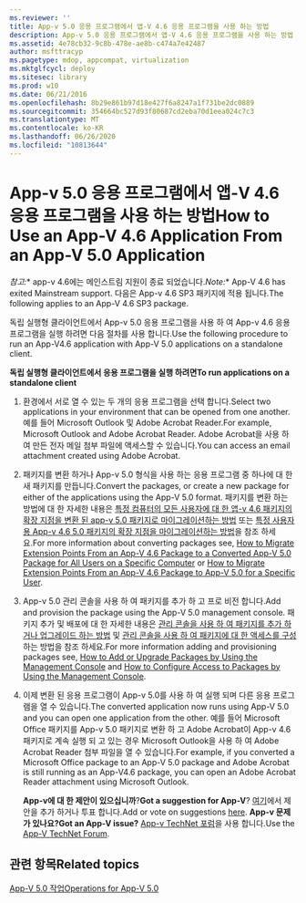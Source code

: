 ```yaml
---
ms.reviewer: ''
title: App-v 5.0 응용 프로그램에서 앱-V 4.6 응용 프로그램을 사용 하는 방법
description: App-v 5.0 응용 프로그램에서 앱-V 4.6 응용 프로그램을 사용 하는 방법
ms.assetid: 4e78cb32-9c8b-478e-ae8b-c474a7e42487
author: msfttracyp
ms.pagetype: mdop, appcompat, virtualization
ms.mktglfcycl: deploy
ms.sitesec: library
ms.prod: w10
ms.date: 06/21/2016
ms.openlocfilehash: 8b29e861b97d18e427f6a8247a1f731be2dc0889
ms.sourcegitcommit: 354664bc527d93f80687cd2eba70d1eea024c7c3
ms.translationtype: MT
ms.contentlocale: ko-KR
ms.lasthandoff: 06/26/2020
ms.locfileid: "10813644"
---
```

# <span data-ttu-id="81f35-103">App-v 5.0 응용 프로그램에서 앱-V 4.6 응용 프로그램을 사용 하는 방법</span><span class="sxs-lookup"><span data-stu-id="81f35-103">How to Use an App-V 4.6 Application From an App-V 5.0 Application</span></span>

<span data-ttu-id="81f35-104">*참고:*\* app-v 4.6에는 메인스트림 지원이 종료 되었습니다.</span><span class="sxs-lookup"><span data-stu-id="81f35-104">*Note:*\* App-V 4.6 has exited Mainstream support.</span></span> <span data-ttu-id="81f35-105">다음은 App-v 4.6 SP3 패키지에 적용 됩니다.</span><span class="sxs-lookup"><span data-stu-id="81f35-105">The following applies to an App-V 4.6 SP3 package.</span></span>

<span data-ttu-id="81f35-106">독립 실행형 클라이언트에서 App-v 5.0 응용 프로그램을 사용 하 여 App-v 4.6 응용 프로그램을 실행 하려면 다음 절차를 사용 합니다.</span><span class="sxs-lookup"><span data-stu-id="81f35-106">Use the following procedure to run an App-V4.6 application with App-V 5.0 applications on a standalone client.</span></span>

**<span data-ttu-id="81f35-107">독립 실행형 클라이언트에서 응용 프로그램을 실행 하려면</span><span class="sxs-lookup"><span data-stu-id="81f35-107">To run applications on a standalone client</span></span>**

1.  <span data-ttu-id="81f35-108">환경에서 서로 열 수 있는 두 개의 응용 프로그램을 선택 합니다.</span><span class="sxs-lookup"><span data-stu-id="81f35-108">Select two applications in your environment that can be opened from one another.</span></span> <span data-ttu-id="81f35-109">예를 들어 Microsoft Outlook 및 Adobe Acrobat Reader.</span><span class="sxs-lookup"><span data-stu-id="81f35-109">For example, Microsoft Outlook and Adobe Acrobat Reader.</span></span> <span data-ttu-id="81f35-110">Adobe Acrobat을 사용 하 여 만든 전자 메일 첨부 파일에 액세스할 수 있습니다.</span><span class="sxs-lookup"><span data-stu-id="81f35-110">You can access an email attachment created using Adobe Acrobat.</span></span>

2.  <span data-ttu-id="81f35-111">패키지를 변환 하거나 App-v 5.0 형식을 사용 하는 응용 프로그램 중 하나에 대 한 새 패키지를 만듭니다.</span><span class="sxs-lookup"><span data-stu-id="81f35-111">Convert the packages, or create a new package for either of the applications using the App-V 5.0 format.</span></span> <span data-ttu-id="81f35-112">패키지를 변환 하는 방법에 대 한 자세한 내용은 [특정 컴퓨터의 모든 사용자에 대 한 앱-v 4.6 패키지의 확장 지점을 변환 된 app-v 5.0 패키지로 마이그레이션하는 방법](how-to-migrate-extension-points-from-an-app-v-46-package-to-a-converted-app-v-50-package-for-all-users-on-a-specific-computer.md) 또는 [특정 사용자 용 App-v 4.6 5.0 패키지의 확장 지점을 마이그레이션하는 방법](how-to-migrate-extension-points-from-an-app-v-46-package-to-app-v-50-for-a-specific-user.md)을 참조 하세요.</span><span class="sxs-lookup"><span data-stu-id="81f35-112">For more information about converting packages see, [How to Migrate Extension Points From an App-V 4.6 Package to a Converted App-V 5.0 Package for All Users on a Specific Computer](how-to-migrate-extension-points-from-an-app-v-46-package-to-a-converted-app-v-50-package-for-all-users-on-a-specific-computer.md) or [How to Migrate Extension Points From an App-V 4.6 Package to App-V 5.0 for a Specific User](how-to-migrate-extension-points-from-an-app-v-46-package-to-app-v-50-for-a-specific-user.md).</span></span>

3.  <span data-ttu-id="81f35-113">App-v 5.0 관리 콘솔을 사용 하 여 패키지를 추가 하 고 프로 비전 합니다.</span><span class="sxs-lookup"><span data-stu-id="81f35-113">Add and provision the package using the App-V 5.0 management console.</span></span> <span data-ttu-id="81f35-114">패키지 추가 및 배포에 대 한 자세한 내용은 [관리 콘솔을 사용 하 여 패키지를 추가 하거나 업그레이드 하는 방법](how-to-add-or-upgrade-packages-by-using-the-management-console-beta-gb18030.md) 및 [관리 콘솔을 사용 하 여 패키지에 대 한 액세스를 구성](how-to-configure-access-to-packages-by-using-the-management-console-50.md)하는 방법을 참조 하세요.</span><span class="sxs-lookup"><span data-stu-id="81f35-114">For more information adding and provisioning packages see, [How to Add or Upgrade Packages by Using the Management Console](how-to-add-or-upgrade-packages-by-using-the-management-console-beta-gb18030.md) and [How to Configure Access to Packages by Using the Management Console](how-to-configure-access-to-packages-by-using-the-management-console-50.md).</span></span>

4.  <span data-ttu-id="81f35-115">이제 변환 된 응용 프로그램이 App-v 5.0를 사용 하 여 실행 되며 다른 응용 프로그램을 열 수 있습니다.</span><span class="sxs-lookup"><span data-stu-id="81f35-115">The converted application now runs using App-V 5.0 and you can open one application from the other.</span></span> <span data-ttu-id="81f35-116">예를 들어 Microsoft Office 패키지를 App-v 5.0 패키지로 변환 하 고 Adobe Acrobat이 App-v 4.6 패키지로 계속 실행 되 고 있는 경우 Microsoft Outlook을 사용 하 여 Adobe Acrobat Reader 첨부 파일을 열 수 있습니다.</span><span class="sxs-lookup"><span data-stu-id="81f35-116">For example, if you converted a Microsoft Office package to an App-V 5.0 package and Adobe Acrobat is still running as an App-V4.6 package, you can open an Adobe Acrobat Reader attachment using Microsoft Outlook.</span></span>

    <span data-ttu-id="81f35-117">**App-v에 대 한 제안이 있으십니까**?</span><span class="sxs-lookup"><span data-stu-id="81f35-117">**Got a suggestion for App-V**?</span></span> <span data-ttu-id="81f35-118">[여기](http://appv.uservoice.com/forums/280448-microsoft-application-virtualization)에서 제안을 추가 하거나 투표 합니다.</span><span class="sxs-lookup"><span data-stu-id="81f35-118">Add or vote on suggestions [here](http://appv.uservoice.com/forums/280448-microsoft-application-virtualization).</span></span> **<span data-ttu-id="81f35-119">App-v 문제가 있나요?</span><span class="sxs-lookup"><span data-stu-id="81f35-119">Got an App-V issue?</span></span>** <span data-ttu-id="81f35-120">[App-v TechNet 포럼](https://social.technet.microsoft.com/Forums/home?forum=mdopappv)을 사용 합니다.</span><span class="sxs-lookup"><span data-stu-id="81f35-120">Use the [App-V TechNet Forum](https://social.technet.microsoft.com/Forums/home?forum=mdopappv).</span></span>

## <span data-ttu-id="81f35-121">관련 항목</span><span class="sxs-lookup"><span data-stu-id="81f35-121">Related topics</span></span>


[<span data-ttu-id="81f35-122">App-V 5.0 작업</span><span class="sxs-lookup"><span data-stu-id="81f35-122">Operations for App-V 5.0</span></span>](operations-for-app-v-50.md)

 

 








